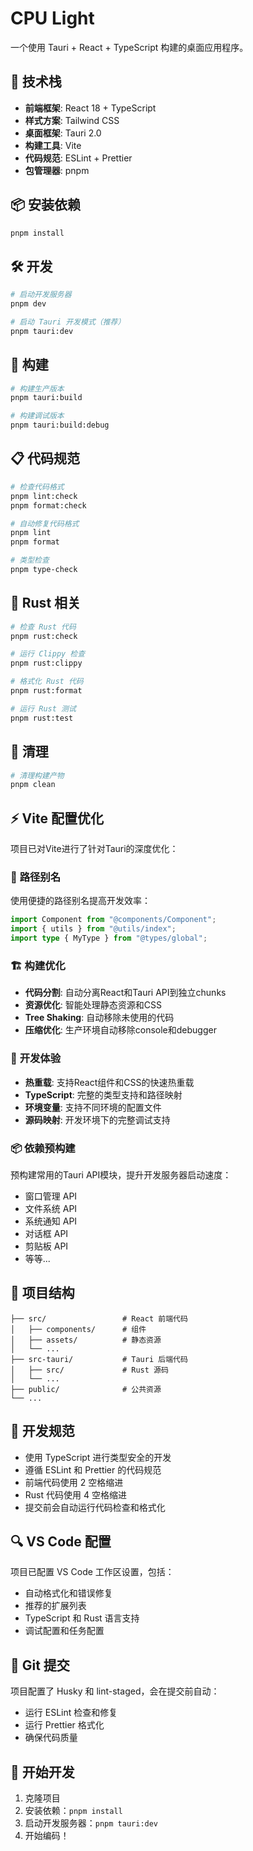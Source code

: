# CPU Light

一个使用 Tauri + React + TypeScript 构建的桌面应用程序。

## 🚀 技术栈

- **前端框架**: React 18 + TypeScript
- **样式方案**: Tailwind CSS
- **桌面框架**: Tauri 2.0
- **构建工具**: Vite
- **代码规范**: ESLint + Prettier
- **包管理器**: pnpm

## 📦 安装依赖

```bash
pnpm install
```

## 🛠️ 开发

```bash
# 启动开发服务器
pnpm dev

# 启动 Tauri 开发模式（推荐）
pnpm tauri:dev
```

## 🔧 构建

```bash
# 构建生产版本
pnpm tauri:build

# 构建调试版本
pnpm tauri:build:debug
```

## 📋 代码规范

```bash
# 检查代码格式
pnpm lint:check
pnpm format:check

# 自动修复代码格式
pnpm lint
pnpm format

# 类型检查
pnpm type-check
```

## 🦀 Rust 相关

```bash
# 检查 Rust 代码
pnpm rust:check

# 运行 Clippy 检查
pnpm rust:clippy

# 格式化 Rust 代码
pnpm rust:format

# 运行 Rust 测试
pnpm rust:test
```

## 🧹 清理

```bash
# 清理构建产物
pnpm clean
```

## ⚡ Vite 配置优化

项目已对Vite进行了针对Tauri的深度优化：

### 🎯 **路径别名**

使用便捷的路径别名提高开发效率：

```typescript
import Component from "@components/Component";
import { utils } from "@utils/index";
import type { MyType } from "@types/global";
```

### 🏗️ **构建优化**

- **代码分割**: 自动分离React和Tauri API到独立chunks
- **资源优化**: 智能处理静态资源和CSS
- **Tree Shaking**: 自动移除未使用的代码
- **压缩优化**: 生产环境自动移除console和debugger

### 🔧 **开发体验**

- **热重载**: 支持React组件和CSS的快速热重载
- **TypeScript**: 完整的类型支持和路径映射
- **环境变量**: 支持不同环境的配置文件
- **源码映射**: 开发环境下的完整调试支持

### 📦 **依赖预构建**

预构建常用的Tauri API模块，提升开发服务器启动速度：

- 窗口管理 API
- 文件系统 API
- 系统通知 API
- 对话框 API
- 剪贴板 API
- 等等...

## 🎯 项目结构

```
├── src/                 # React 前端代码
│   ├── components/      # 组件
│   ├── assets/          # 静态资源
│   └── ...
├── src-tauri/           # Tauri 后端代码
│   ├── src/             # Rust 源码
│   └── ...
├── public/              # 公共资源
└── ...
```

## 📄 开发规范

- 使用 TypeScript 进行类型安全的开发
- 遵循 ESLint 和 Prettier 的代码规范
- 前端代码使用 2 空格缩进
- Rust 代码使用 4 空格缩进
- 提交前会自动运行代码检查和格式化

## 🔍 VS Code 配置

项目已配置 VS Code 工作区设置，包括：

- 自动格式化和错误修复
- 推荐的扩展列表
- TypeScript 和 Rust 语言支持
- 调试配置和任务配置

## 📝 Git 提交

项目配置了 Husky 和 lint-staged，会在提交前自动：

- 运行 ESLint 检查和修复
- 运行 Prettier 格式化
- 确保代码质量

## 🚀 开始开发

1. 克隆项目
2. 安装依赖：`pnpm install`
3. 启动开发服务器：`pnpm tauri:dev`
4. 开始编码！

